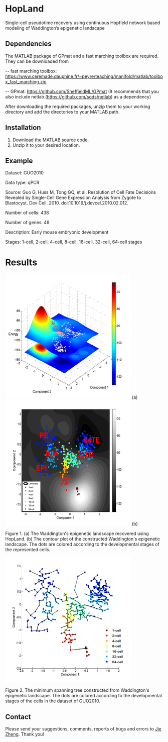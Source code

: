 # HopLand
Single-cell pseudotime recovery using continuous Hopfield network based modeling of Waddington’s epigenetic landscape

## Dependencies
The MATLAB package of GPmat and a fast marching toolbox are required. They can be downloaded from 

-- fast marching toolbox: https://www.ceremade.dauphine.fr/~peyre/teaching/manifold/matlab/toolbox_fast_marching.zip

-- GPmat: https://github.com/SheffieldML/GPmat (It recommends that you also include netlab (https://github.com/sods/netlab) as a dependency)


After downloading the required packages, unzip them to your working directory and add the directories to your MATLAB path. 


## Installation
1. Download the MATLAB source code. 
2. Unzip it to your desired location. 

## Example 

Dataset: GUO2010 

Data type: qPCR

Source: Guo G, Huss M, Tong GQ, et al. Resolution of Cell Fate Decisions Revealed by Single-Cell Gene Expression Analysis from Zygote to Blastocyst. Dev Cell. 2010. doi:10.1016/j.devcel.2010.02.012.

Number of cells: 438

Number of genes: 48

Description: Early mouse embryonic development

Stages: 1-cell, 2-cell, 4-cell, 8-cell, 16-cell, 32-cell, 64-cell stages

# Results

<img src='./images/fig_2_a.png/' width='400px' height='400px'/>
(a)
<img src='./images/fig_2_b.png/' width='400px' height='400px'/>
(b)

Figure 1. (a) The Waddington's epigenetic landscape recovered using HopLand. (b) The contour plot of the constructed Waddington's epigenetic landscape. The dots are colored according to the developmental stages of the represented cells.


<img src='./images/fig_4.png/' width='400px' height='400px'/>

Figure 2. The minimum spanning tree constructed from Waddington's epigenetic landscape. The dots are colored according to the developmental stages of the cells in the dataset of GUO2010.


## Contact
Please send your suggestions, comments, reports of bugs and errors to <a href="zhengjie@ntu.edu.sg">Jie Zheng</a>. Thank you!
